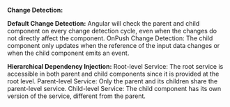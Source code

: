 **Change Detection:**

**Default Change Detection:** 
Angular will check the parent and child component on every change detection cycle, even when the changes do not directly affect the component.
OnPush Change Detection: The child component only updates when the reference of the input data changes or when the child component emits an event.

**Hierarchical Dependency Injection:**
Root-level Service: The root service is accessible in both parent and child components since it is provided at the root level.
Parent-level Service: Only the parent and its children share the parent-level service.
Child-level Service: The child component has its own version of the service, different from the parent.
